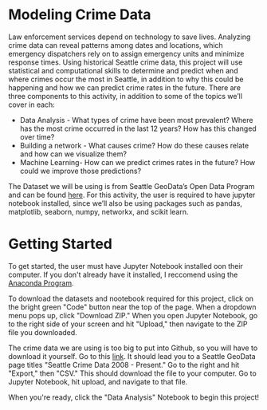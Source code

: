 # Modeling Crime Data
Law enforcement services depend on technology to save lives. Analyzing crime data can reveal patterns among dates and locations, which emergency dispatchers rely on to assign emergency units and minimize response times. Using historical Seattle crime data, this project will use statistical and computational skills to determine and predict when and where crimes occur the most in Seattle, in addition to why this could be happening and how we can predict crime rates in the future. There are three components to this activity, in addition to some of the topics we’ll cover in each:

- Data Analysis - What types of crime have been most prevalent? Where has the most crime occurred in the last 12 years? How has this changed over time? 
- Building a network - What causes crime? How do these causes relate and how can we visualize them?
- Machine Learning- How can we predict crimes rates in the future? How could we improve those predictions?

The Dataset we will be using is from Seattle GeoData’s Open Data Program and can be found <a href= "https://data.seattle.gov/Public-Safety/SPD-Crime-Data-2008-Present/tazs-3rd5" > here</a>. For this activity, the user is required to have jupyter notebook installed, since we’ll also be using packages such as pandas, matplotlib, seaborn, numpy, networkx, and scikit learn.

# Getting Started
To get started, the user must have Jupyter Notebook installed oon their computer. If you don't already have it installed, I reccomend using the <a href= "https://docs.anaconda.com/anaconda/install/"> Anaconda Program</a>.

To download the datasets and nootebook required for this project, click on the bright green "Code" button near the top of the page. When a dropdown menu pops up, click "Download ZIP." When you open Jupyter Notebook, go to the right side of your screen and hit "Upload," then navigate to the ZIP file you downloaded.

The crime data we are using is too big to put into Github, so you will have to download it yourself. Go to this <a href= "https://data.seattle.gov/Public-Safety/SPD-Crime-Data-2008-Present/tazs-3rd5" > link</a>. It should lead you to a Seattle GeoData page titles "Seattle Crime Data 2008 - Present." Go to the right and hit "Export," then "CSV." This should download the file to your computer. Go to Jupyter Notebook, hit upload, and navigate to that file. 

When you're ready, click the "Data Analysis" Notebook to begin this project!
